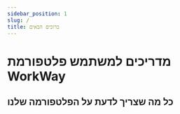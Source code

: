 ```yaml
---
sidebar_position: 1
slug: /
title: ברוכים הבאים
---
```


# מדריכים למשתמש פלטפורמת WorkWay
## כל מה שצריך לדעת על הפלטפורמה שלנו


